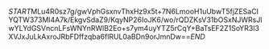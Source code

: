 $START$MLu4R0sz7g/gwVphGsxnvThxHz9x5t+7N6LmooH1uUbwT5fjZESaClYQTW373Ml4A7k/EkgvSdaZ9/KqyNP26IoJK6/wo/rQDZKsV31bOSxNJWRsJlwYLYdGSVncnLFsWNYnRWlB2Eo+s7ym4uyYTZ5rCqY+BaTsEF2Z1SoYR3l3XVJxJuLkAxroJRbFDffzqba6flRUL0aBDn9orJmnDw==$END$